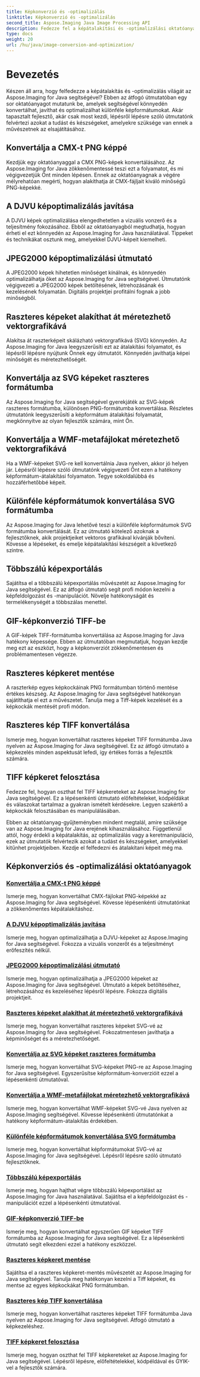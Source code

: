 ```yaml
---
title: Képkonverzió és -optimalizálás
linktitle: Képkonverzió és -optimalizálás
second_title: Aspose.Imaging Java Image Processing API
description: Fedezze fel a képátalakítási és -optimalizálási oktatóanyagokat az Aspose.Imaging for Java segítségével. Tanulja meg, hogyan lehet könnyedén konvertálni, javítani és optimalizálni különféle képformátumokat.
type: docs
weight: 20
url: /hu/java/image-conversion-and-optimization/
---
```


# Bevezetés

Készen áll arra, hogy felfedezze a képátalakítás és -optimalizálás világát az Aspose.Imaging for Java segítségével? Ebben az átfogó útmutatóban egy sor oktatóanyagot mutatunk be, amelyek segítségével könnyedén konvertálhat, javíthat és optimalizálhat különféle képformátumokat. Akár tapasztalt fejlesztő, akár csak most kezdi, lépésről lépésre szóló útmutatónk felvértezi azokat a tudást és készségeket, amelyekre szüksége van ennek a művészetnek az elsajátításához.

## Konvertálja a CMX-t PNG képpé

Kezdjük egy oktatóanyaggal a CMX PNG-képek konvertálásához. Az Aspose.Imaging for Java zökkenőmentessé teszi ezt a folyamatot, és mi végigvezetjük Önt minden lépésen. Ennek az oktatóanyagnak a végére mélyrehatóan megérti, hogyan alakíthatja át CMX-fájljait kiváló minőségű PNG-képekké.

## A DJVU képoptimalizálás javítása

A DJVU képek optimalizálása elengedhetetlen a vizuális vonzerő és a teljesítmény fokozásához. Ebből az oktatóanyagból megtudhatja, hogyan érheti el ezt könnyedén az Aspose.Imaging for Java használatával. Tippeket és technikákat osztunk meg, amelyekkel DJVU-képeit kiemelheti.

## JPEG2000 képoptimalizálási útmutató

A JPEG2000 képek hihetetlen minőséget kínálnak, és könnyedén optimalizálhatja őket az Aspose.Imaging for Java segítségével. Útmutatónk végigvezeti a JPEG2000 képek betöltésének, létrehozásának és kezelésének folyamatán. Digitális projektjei profitálni fognak a jobb minőségből.

## Raszteres képeket alakíthat át méretezhető vektorgrafikává

Alakítsa át raszterképeit skálázható vektorgrafikává (SVG) könnyedén. Az Aspose.Imaging for Java leegyszerűsíti ezt az átalakítási folyamatot, és lépésről lépésre nyújtunk Önnek egy útmutatót. Könnyedén javíthatja képei minőségét és méretezhetőségét.

## Konvertálja az SVG képeket raszteres formátumba

Az Aspose.Imaging for Java segítségével gyerekjáték az SVG-képek raszteres formátumba, különösen PNG-formátumba konvertálása. Részletes útmutatónk leegyszerűsíti a képformátum átalakítási folyamatát, megkönnyítve az olyan fejlesztők számára, mint Ön.

## Konvertálja a WMF-metafájlokat méretezhető vektorgrafikává

Ha a WMF-képeket SVG-re kell konvertálnia Java nyelven, akkor jó helyen jár. Lépésről lépésre szóló útmutatónk végigvezeti Önt ezen a hatékony képformátum-átalakítási folyamaton. Tegye sokoldalúbbá és hozzáférhetőbbé képeit.

## Különféle képformátumok konvertálása SVG formátumba

Az Aspose.Imaging for Java lehetővé teszi a különféle képformátumok SVG formátumba konvertálását. Ez az útmutató kötelező azoknak a fejlesztőknek, akik projektjeiket vektoros grafikával kívánják bővíteni. Kövesse a lépéseket, és emelje képátalakítási készségeit a következő szintre.

## Többszálú képexportálás

Sajátítsa el a többszálú képexportálás művészetét az Aspose.Imaging for Java segítségével. Ez az átfogó útmutató segít profi módon kezelni a képfeldolgozást és -manipulációt. Növelje hatékonyságát és termelékenységét a többszálas menettel.

## GIF-képkonverzió TIFF-be

A GIF-képek TIFF-formátumba konvertálása az Aspose.Imaging for Java hatékony képessége. Ebben az útmutatóban megmutatjuk, hogyan kezdje meg ezt az eszközt, hogy a képkonverziót zökkenőmentesen és problémamentesen végezze.

## Raszteres képkeret mentése

A raszterkép egyes képkockáinak PNG formátumban történő mentése értékes készség. Az Aspose.Imaging for Java segítségével hatékonyan sajátíthatja el ezt a művészetet. Tanulja meg a Tiff-képek kezelését és a képkockák mentését profi módon.

## Raszteres kép TIFF konvertálása

Ismerje meg, hogyan konvertálhat raszteres képeket TIFF formátumba Java nyelven az Aspose.Imaging for Java segítségével. Ez az átfogó útmutató a képkezelés minden aspektusát lefedi, így értékes forrás a fejlesztők számára.

## TIFF képkeret felosztása

Fedezze fel, hogyan oszthat fel TIFF képkereteket az Aspose.Imaging for Java segítségével. Ez a lépésenkénti útmutató előfeltételeket, kódpéldákat és válaszokat tartalmaz a gyakran ismételt kérdésekre. Legyen szakértő a képkockák felosztásában és manipulálásában.

Ebben az oktatóanyag-gyűjteményben mindent megtalál, amire szüksége van az Aspose.Imaging for Java erejének kihasználásához. Függetlenül attól, hogy érdekli a képátalakítás, az optimalizálás vagy a keretmanipuláció, ezek az útmutatók felvértezik azokat a tudást és készségeket, amelyekkel kitűnhet projektjeiben. Kezdje el felfedezni és átalakítani képeit még ma.
## Képkonverziós és -optimalizálási oktatóanyagok
### [Konvertálja a CMX-t PNG képpé](./convert-cmx-to-png-image/)
Ismerje meg, hogyan konvertálhat CMX-fájlokat PNG-képekké az Aspose.Imaging for Java segítségével. Kövesse lépésenkénti útmutatónkat a zökkenőmentes képátalakításhoz.
### [A DJVU képoptimalizálás javítása](./improve-djvu-image-optimization/)
Ismerje meg, hogyan optimalizálhatja a DJVU-képeket az Aspose.Imaging for Java segítségével. Fokozza a vizuális vonzerőt és a teljesítményt erőfeszítés nélkül.
### [JPEG2000 képoptimalizálási útmutató](./jpeg2000-image-optimization-guide/)
Ismerje meg, hogyan optimalizálhatja a JPEG2000 képeket az Aspose.Imaging for Java segítségével. Útmutató a képek betöltéséhez, létrehozásához és kezeléséhez lépésről lépésre. Fokozza digitális projektjeit.
### [Raszteres képeket alakíthat át méretezhető vektorgrafikává](./convert-raster-images-to-scalable-vector-graphics/)
Ismerje meg, hogyan konvertálhat raszteres képeket SVG-vé az Aspose.Imaging for Java segítségével. Fokozatmentesen javíthatja a képminőséget és a méretezhetőséget.
### [Konvertálja az SVG képeket raszteres formátumba](./convert-svg-images-to-raster-format/)
Ismerje meg, hogyan konvertálhat SVG-képeket PNG-re az Aspose.Imaging for Java segítségével. Egyszerűsítse képformátum-konverzióit ezzel a lépésenkénti útmutatóval.
### [Konvertálja a WMF-metafájlokat méretezhető vektorgrafikává](./convert-wmf-metafiles-to-scalable-vector-graphics/)
Ismerje meg, hogyan konvertálhat WMF-képeket SVG-vé Java nyelven az Aspose.Imaging segítségével. Kövesse lépésenkénti útmutatónkat a hatékony képformátum-átalakítás érdekében.
### [Különféle képformátumok konvertálása SVG formátumba](./convert-various-image-formats-to-svg/)
Ismerje meg, hogyan konvertálhat képformátumokat SVG-vé az Aspose.Imaging for Java segítségével. Lépésről lépésre szóló útmutató fejlesztőknek.
### [Többszálú képexportálás](./multi-threaded-image-export/)
Ismerje meg, hogyan hajthat végre többszálú képexportálást az Aspose.Imaging for Java használatával. Sajátítsa el a képfeldolgozást és -manipulációt ezzel a lépésenkénti útmutatóval.
### [GIF-képkonverzió TIFF-be](./gif-to-tiff-image-conversion/)
Ismerje meg, hogyan konvertálhat egyszerűen GIF képeket TIFF formátumba az Aspose.Imaging for Java segítségével. Ez a lépésenkénti útmutató segít elkezdeni ezzel a hatékony eszközzel.
### [Raszteres képkeret mentése](./raster-image-frame-saving/)
Sajátítsa el a raszteres képkeret-mentés művészetét az Aspose.Imaging for Java segítségével. Tanulja meg hatékonyan kezelni a Tiff képeket, és mentse az egyes képkockákat PNG formátumban.
### [Raszteres kép TIFF konvertálása](./raster-image-tiff-conversion/)
Ismerje meg, hogyan konvertálhat raszteres képeket TIFF formátumba Java nyelven az Aspose.Imaging for Java segítségével. Átfogó útmutató a képkezeléshez.
### [TIFF képkeret felosztása](./tiff-image-frame-splitting/)
Ismerje meg, hogyan oszthat fel TIFF képkereteket az Aspose.Imaging for Java segítségével. Lépésről lépésre, előfeltételekkel, kódpéldával és GYIK-vel a fejlesztők számára.